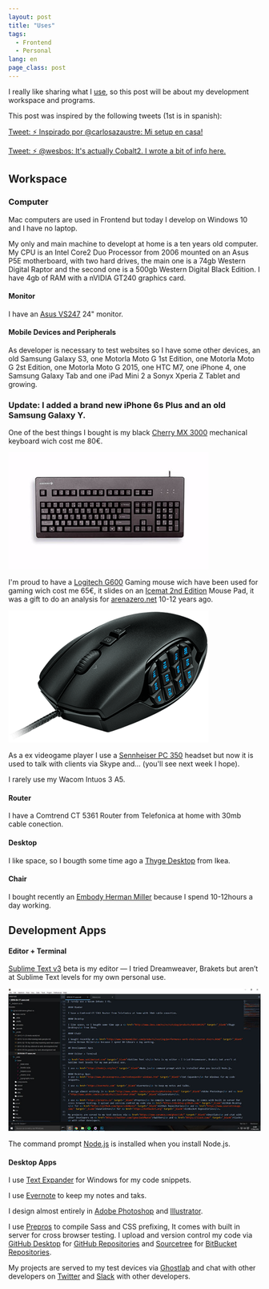 ```yaml
---
layout: post
title: "Uses"
tags:
  - Frontend
  - Personal
lang: en
page_class: post
---
```


I really like sharing what I <a class="link link--special" href="/resources/">use</a>, so this post will be about my development workspace and programs.

This post was inspired by the following tweets (1st is in spanish):

<p class="tweet" lang="es">
    <a class="link" href="https://twitter.com/Wakkos/status/576096074915553281" target="_blank" rel="noopener">Tweet: ⚡️ Inspirado por @carlosazaustre: Mi setup en casa!</a>
</p>

<p class="tweet" lang="es">
    <a class="link" href="https://twitter.com/wesbos/status/720979539313221632" target="_blank" rel="noopener">Tweet: ⚡️ @wesbos: It's actually Cobalt2. I wrote a bit of info here.</a>
</p>

## Workspace

### Computer

Mac computers are used in Frontend but today I develop on Windows 10 and I have no laptop.

My only and main machine to developt at home is a ten years old computer. My CPU is an Intel Core2 Duo Processor from 2006 mounted on an Asus P5E motherboard, with two hard drives, the main one is a 74gb Western Digital Raptor and the second one is a 500gb Western Digital Black Edition. I have 4gb of RAM with a nVIDIA GT240 graphics card.

#### Monitor

I have an <a class="link link--special" href="https://www.asus.com/es/Monitors/VS247H/" target="_blank" rel="noopener">Asus VS247</a> 24" monitor.

#### Mobile Devices and Peripherals

As developer is necessary to test websites so I have some other devices, an old Samsung Galaxy S3, one Motorla Moto G 1st Edition, one Motorla Moto G 2st Edition, one Motorla Moto G 2015, one HTC M7, one iPhone 4, one Samsung Galaxy Tab and one iPad Mini 2 a Sonyx Xperia Z Tablet and growing.

### Update: I added a brand new iPhone 6s Plus and an old Samsung Galaxy Y.

One of the best things I bought is my black <a class="link link--special" href="http://cherryamericas.com/product/g80-3000-mx-technology-keyboard/" target="_blank" rel="noopener">Cherry MX 3000</a> mechanical keyboard wich cost me 80€.

<img class="" src="/assets/images/post-cherry-mx-3000-keyboard.jpg" alt="Cherry MX 3000 Keyboard">

I'm proud to have a <a class="link link--special" href="http://gaming.logitech.com/es-es/product/g600-mmo-gaming-mouse" target="_blank" rel="noopener">Logitech G600</a> Gaming mouse wich have been used for gaming wich cost me 65€, it slides on an <a class="link link--special" href="http://www.newegg.com/Product/Product.aspx?Item=N82E16817114203" target="_blank" rel="noopener">Icemat 2nd Edition</a> Mouse Pad, it was a gift to do an analysis for <a class="link link--special"  href="http://www.arenazero.net" target="_blank" rel="noopener">arenazero.net</a> 10-12 years ago.

<img class="" src="/assets/images/post-logitech-g600-gaming-mouse.png" alt="Logitech G600 Gaming Mouse">

As a ex videogame player I use a <a class="link link--special" href="http://en-us.sennheiser.com/professional-gamer-headset-super-noise-cancellation-pc-350" target="_blank" rel="noopener">Sennheiser PC 350</a> headset but now it is used to talk with clients via Skype and... (you'll see next week I hope).

I rarely use my Wacom Intuos 3 A5.

#### Router

I have a Comtrend CT 5361 Router from Telefonica at home with 30mb cable conection.

#### Desktop

I like space, so I bougth some time ago a <a class="link link--special" href="http://www.ikea.com/es/es/catalog/products/S89110934/" target="_blank" rel="noopener">Thyge Desktop</a> from Ikea.

#### Chair

I bought recently an <a class="link link--special" href="http://www.hermanmiller.com/products/seating/performance-work-chairs/embody-chairs.html" target="_blank" rel="noopener">Embody Herman Miller</a> because I spend 10-12hours a day working.

## Development Apps

#### Editor + Terminal

<a class="link link--special" href="http://www.sublimetext.com" target="_blank" rel="noopener">Sublime Text v3</a> beta is my editor — I tried Dreamweaver, Brakets but aren’t at Sublime Text levels for my own personal use.

<img src="/assets/images/post-sublimetext.jpg" alt="Sublime Text Editor">

The command prompt <a class="link link--special" href="https://nodejs.org/en/" target="_blank" rel="noopener">Node.js</a> is installed when you install Node.js.

#### Desktop Apps

I use <a class="link link--special" href="http://www.phraseexpress.com/textexpander-windows.htm" target="_blank" rel="noopener">Text Expander</a> for Windows for my code snippets.

I use <a class="link link--special" href="https://evernote.com" target="_blank" rel="noopener">Evernote</a> to keep my notes and taks.

I design almost entirely in <a class="link link--special" href="http://www.adobe.com/es/products/photoshop.html" target="_blank" rel="noopener">Adobe Photoshop</a> and <a class="link link--special" href="http://www.adobe.com/es/products/illustrator.html" target="_blank" rel="noopener">Illustrator</a>.

I use <a class="link link--special" href="https://prepros.io" target="_blank" rel="noopener">Prepros</a> to compile Sass and CSS prefixing, It comes with built in server for cross browser testing. I upload and version control my code via <a class="link link--special" href="https://desktop.github.com/" target="_blank" rel="noopener">GitHub Desktop</a> for <a class="link link--special" href="{{ site.github }}" target="_blank" rel="noopener">GitHub Repositories</a> and <a class="link link--special" href="https://www.sourcetreeapp.com/" target="_blank" rel="noopener">Sourcetree</a> for <a class="link link--special" href="https://bitbucket.org" target="_blank" rel="noopener">BitBucket Repositories</a>.

My projects are served to my test devices via <a class="link link--special" href="https://www.vanamco.com/ghostlab/" target="_blank" rel="noopener">Ghostlab</a> and chat with other developers on <a class="link link--special" href="{{ site.twitter }}" target="_blank" rel="noopener">Twitter</a> and <a class="link link--special" href="https://slack.com/" target="_blank" rel="noopener">Slack</a> with other developers.

